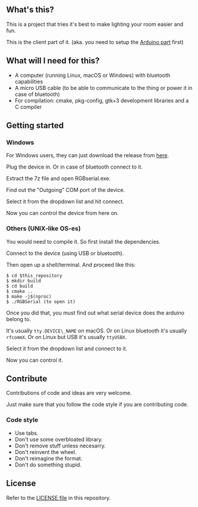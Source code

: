 ## What's this?

This is a project that tries it's best to make lighting your room easier and fun.

This is the client part of it. (aka. you need to setup the [Arduino part](https://github.com/nikp123/RGB-Serial-Arduino) first)


## What will I need for this?

 - A computer (running Linux, macOS or Windows) with bluetooth capabilities
 - A micro USB cable (to be able to communicate to the thing or power it in case of bluetooth)
 - For compilation: cmake, pkg-config, gtk+3 development libraries and a C compiler

## Getting started

### Windows

For Windows users, they can just download the release from [here](https://github.com/nikp123/RGB-Serial-Client/releases).

Plug the device in. Or in case of bluetooth connect to it.

Extract the 7z file and open RGBserial.exe.

Find out the "Outgoing" COM port of the device.

Select it from the dropdown list and hit connect.

Now you can control the device from here on.


### Others (UNIX-like OS-es)

You would need to compile it. So first install the dependencies.

Connect to the device (using USB or bluetooth).

Then open up a shell/terminal. And proceed like this:
```
$ cd $this_repository
$ mkdir build
$ cd build
$ cmake ..
$ make -j$(nproc)
$ ./RGBSerial (to open it)
```

Once you did that, you must find out what serial device does the arduino belong to.

It's usually ``tty.DEVICE\_NAME`` on macOS.
Or on Linux bluetooth it's usually ``rfcommX``.
Or on Linux but USB it's usually ``ttyUSBX``.

Select it from the dropdown list and connect to it.

Now you can control it.


## Contribute

Contributions of code and ideas are very welcome.

Just make sure that you follow the code style if you are contributing code.


### Code style

 - Use tabs.
 - Don't use some overbloated library.
 - Don't remove stuff unless necesarry.
 - Don't reinvent the wheel.
 - Don't reimagine the format.
 - Don't do something stupid.


## License

Refer to the [LICENSE file](/LICENSE) in this repository.


